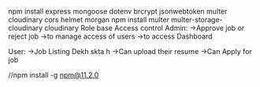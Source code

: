 npm install express mongoose dotenv brcrypt jsonwebtoken multer cloudinary cors helmet morgan
 npm install multer multer-storage-cloudinary cloudinary
Role base Access control
Admin:
->Approve job or reject job
->to manage access of users
->to access Dashboard

User:
->Job Listing Dekh skta h 
->Can upload their resume
->Can Apply for job


 //npm install -g npm@11.2.0